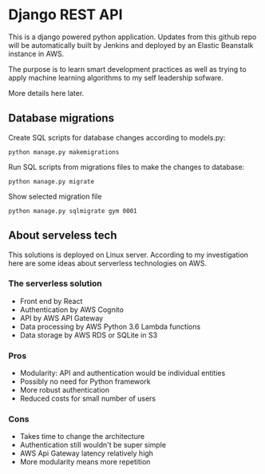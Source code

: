 # Django REST API

This is a django powered python application. Updates from this github repo will be automatically built by Jenkins and deployed by an Elastic Beanstalk instance in AWS.

The purpose is to learn smart development practices as well as trying to apply machine learning algorithms to my self leadership sofware.

More details here later.

## Database migrations
Create SQL scripts for database changes
according to models.py:

`python manage.py makemigrations`


Run SQL scripts from migrations files to make
the changes to database:

`python manage.py migrate`


Show selected migration file

`python manage.py sqlmigrate gym 0001`

## About serveless tech
This solutions is deployed on Linux server.
According to my investigation here are some ideas about 
serverless technologies on AWS.

### The serverless solution
* Front end by React
* Authentication by AWS Cognito
* API by AWS API Gateway
* Data processing by AWS Python 3.6 Lambda functions
* Data storage by AWS RDS or SQLite in S3

### Pros
* Modularity: API and authentication would be individual entities
* Possibly no need for Python framework
* More robust authentication
* Reduced costs for small number of users

### Cons
* Takes time to change the architecture
* Authentication still wouldn't be super simple
* AWS Api Gateway latency relatively high
* More modularity means more repetition